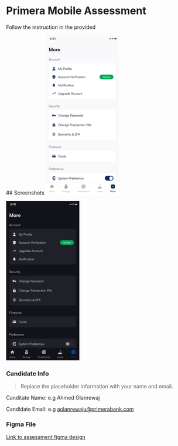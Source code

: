 # Primera Mobile Assessment

Follow the instruction in the provided 

## Screenshots
<img src="screenshots/More%20light.png" alt="Light mode" width="200"/>

<img src="screenshots/More%20dark.png" alt="Dark mode" width="200"/>

### Candidate Info
> Replace the placeholder information with your name and email.

Canditate Name: 
e.g Ahmed Olanrewaj

Candidate Email: 
e.g aolanrewaju@primerabank.com

### Figma File

[Link to assessment figma design](https://www.figma.com/file/yzhdvHICb4gdsdhcyeMW3T/Primera-Mobile-Assessment?node-id=0%3A1&t=LyTqbGDaLREM4zWE-1)
